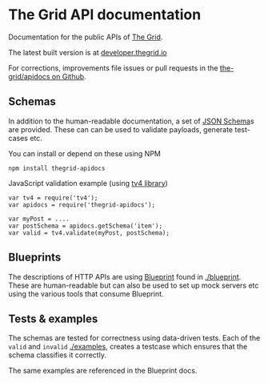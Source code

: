 
The Grid API documentation
==========================

Documentation for the public APIs of [The Grid](https://thegrid.io).

The latest built version is at [developer.thegrid.io](http://developer.thegrid.io)

For corrections, improvements file issues or pull requests in the
[the-grid/apidocs on Github](https://github.com/the-grid/apidocs).


Schemas
--------

In addition to the human-readable documentation, a set of [JSON Schema](https://json-schema.org)s are provided.
These can can be used to validate payloads, generate test-cases etc.

You can install or depend on these using NPM

    npm install thegrid-apidocs

JavaScript validation example (using [tv4 library](https://github.com/geraintluff/tv4))

    var tv4 = require('tv4');
    var apidocs = require('thegrid-apidocs');

    var myPost = ....
    var postSchema = apidocs.getSchema('item');
    var valid = tv4.validate(myPost, postSchema);

Blueprints
----------

The descriptions of HTTP APIs are using [Blueprint](https://apiblueprint.org/)
found in [./blueprint](./blueprint). These are human-readable but can also be
used to set up mock servers etc using the various tools that consume Blueprint.


Tests & examples
-----------

The schemas are tested for correctness using data-driven tests.
Each of the `valid` and `invalid` [./examples](./examples),
creates a testcase which ensures that the schema classifies it correctly.

The same examples are referenced in the Blueprint docs.
